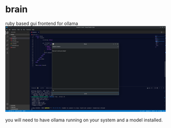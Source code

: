 # brain
ruby based gui frontend for ollama
![Screenshot of the app](images/Screenshot.png)

you will need to have ollama running on your system and a model installed.
